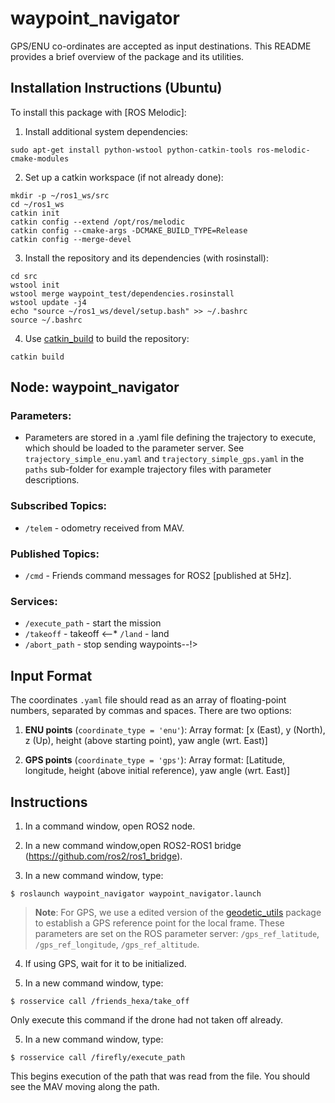 # waypoint_navigator

GPS/ENU co-ordinates are accepted as input destinations.
This README provides a brief overview of the package and its utilities.

## Installation Instructions (Ubuntu)

To install this package with [ROS Melodic]:

1. Install additional system dependencies:

```
sudo apt-get install python-wstool python-catkin-tools ros-melodic-cmake-modules
```

2. Set up a catkin workspace (if not already done):

```
mkdir -p ~/ros1_ws/src
cd ~/ros1_ws
catkin init
catkin config --extend /opt/ros/melodic
catkin config --cmake-args -DCMAKE_BUILD_TYPE=Release
catkin config --merge-devel
```

3. Install the repository and its dependencies (with rosinstall):

```
cd src
wstool init
wstool merge waypoint_test/dependencies.rosinstall
wstool update -j4
echo "source ~/ros1_ws/devel/setup.bash" >> ~/.bashrc
source ~/.bashrc
```
 
4. Use [catkin_build](http://catkin-tools.readthedocs.io/en/latest/verbs/catkin_build.html) to build the repository:

```
catkin build
```

## Node: waypoint_navigator

### Parameters:

* Parameters are stored in a .yaml file defining the trajectory to execute, which should be loaded to the parameter server. See ``trajectory_simple_enu.yaml`` and ``trajectory_simple_gps.yaml`` in the ``paths`` sub-folder for example trajectory files with parameter descriptions.

### Subscribed Topics:

* `/telem` - odometry received from MAV.

### Published Topics:

* `/cmd` - Friends command messages for ROS2 [published at 5Hz].

### Services:

* `/execute_path` - start the mission
* `/takeoff` - takeoff 
<--* `/land` - land
* `/abort_path` - stop sending waypoints--!>

## Input Format

The coordinates ``.yaml`` file should read as an array of floating-point numbers, separated by commas and spaces. There are two options:

1. **ENU points** (`coordinate_type = 'enu'`):
  Array format: [x (East), y (North), z (Up), height (above starting point), yaw angle (wrt. East)]

2. **GPS points** (`coordinate_type = 'gps'`):
  Array format: [Latitude, longitude, height (above initial reference), yaw angle (wrt. East)]
 
## Instructions

1. In a command window, open ROS2 node.

2. In a new command window,open ROS2-ROS1 bridge (https://github.com/ros2/ros1_bridge).

3. In a new command window, type:

 ```
 $ roslaunch waypoint_navigator waypoint_navigator.launch
 ```
 
  > **Note**: For GPS, we use a edited version of the [geodetic_utils](https://github.com/ethz-asl/geodetic_utils) package to establish a GPS reference point for the local frame. These parameters are set on the ROS parameter server: `/gps_ref_latitude`, `/gps_ref_longitude`, `/gps_ref_altitude`.
  
4. If using GPS, wait for it to be initialized.

5. In a new command window, type:

 ```
 $ rosservice call /friends_hexa/take_off
 ```
   
  Only execute this command if the drone had not taken off already.
   
5. In a new command window, type:

 ```
 $ rosservice call /firefly/execute_path
 ```
 
 This begins execution of the path that was read from the file. You should see the MAV moving along the path.
